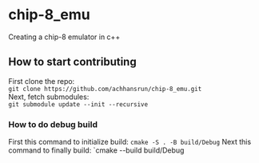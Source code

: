 # chip-8_emu
Creating a chip-8 emulator in c++

## How to start contributing

First clone the repo:  
`git clone https://github.com/achhansrun/chip-8_emu.git`  
Next, fetch submodules:  
`git submodule update --init --recursive`

### How to do debug build

First this command to initialize build:
`cmake -S . -B build/Debug`
Next this command to finally build:
`cmake --build build/Debug
